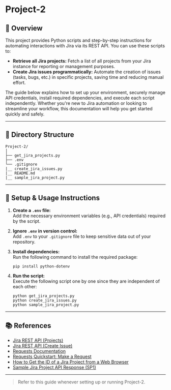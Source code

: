 # Project-2
<!--
Project 2 Documentation .

This file provides an overview of Project 2, detailing the objectives, features, and progress made. Under Project 2, we have implemented and documented various Python programming exercises and mini-projects to enhance practical coding skills. The project includes problem statements, solutions, and explanations for each task undertaken, serving as a comprehensive reference for learning and revision.
-->
## 📝 Overview
This project provides Python scripts and step-by-step instructions for automating interactions with Jira via its REST API. You can use these scripts to:

- **Retrieve all Jira projects:** Fetch a list of all projects from your Jira instance for reporting or management purposes.
- **Create Jira issues programmatically:** Automate the creation of issues (tasks, bugs, etc.) in specific projects, saving time and reducing manual effort.

The guide below explains how to set up your environment, securely manage API credentials, install required dependencies, and execute each script independently. Whether you're new to Jira automation or looking to streamline your workflow, this documentation will help you get started quickly and safely.

---

## 📁 Directory Structure

```
Project-2/
│
├── get_jira_projects.py
├── .env
└── .gitignore
|__ create_jira_issues.py
|__ README.md
|__ sample_jira_project.py

```

---

## 🚀 Setup & Usage Instructions

1. **Create a `.env` file:**  
   Add the necessary environment variables (e.g., API credentials) required by the script.

2. **Ignore `.env` in version control:**  
   Add `.env` to your `.gitignore` file to keep sensitive data out of your repository.

3. **Install dependencies:**  
   Run the following command to install the required package:
   ```
   pip install python-dotenv
   ```

4. **Run the script:**  
   Execute the following script one by one since they are independent of each other:
   ```
   python get_jira_projects.py
   python create_jira_issues.py
   python sample_jira_project.py
   ```

---

## 📚 References

- [Jira REST API (Projects)](https://developer.atlassian.com/cloud/jira/platform/rest/v3/api-group-projects/#api-rest-api-3-project-get)
- [Jira REST API (Create Issue)](https://developer.atlassian.com/cloud/jira/platform/rest/v3/api-group-issues/#api-rest-api-3-issue-post)
- [Requests Documentation](https://requests.readthedocs.io/en/latest/)
- [Requests Quickstart: Make a Request](https://requests.readthedocs.io/en/latest/user/quickstart/#make-a-request)
- [How to Get the ID of a Jira Project from a Web Browser](https://support.atlassian.com/jira/kb/how-to-get-the-id-of-a-jira-project-from-a-web-browser/)
- [Sample Jira Project API Response (SP1)](https://shiventerprise.atlassian.net/rest/api/latest/project/SP1)

---

> Refer to this guide whenever setting up or running Project-2.